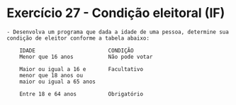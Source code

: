 # Exercício 27 - Condição eleitoral (IF)

    - Desenvolva um programa que dada a idade de uma pessoa, determine sua condição de eleitor conforme a tabela abaixo:

        IDADE                       CONDIÇÃO
        Menor que 16 anos	        Não pode votar
        
        Maior ou igual a 16 e       Facultativo
        menor que 18 anos ou 
        maior ou igual a 65 anos	
        
        Entre 18 e 64 anos 	        Obrigatório